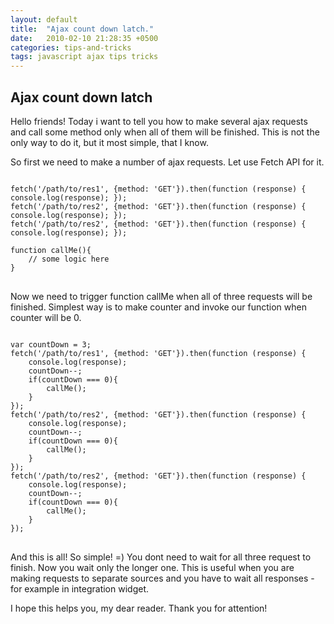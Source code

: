 ```yaml
---
layout: default
title:  "Ajax count down latch."
date:   2010-02-10 21:28:35 +0500
categories: tips-and-tricks
tags: javascript ajax tips tricks
---
```


## Ajax count down latch

Hello friends! Today i want to tell you how to make several ajax requests and call some method only when all of them will be finished.
This is not the only way  to do it, but it most simple, that I know.

So first we need to make a number of ajax requests. Let use Fetch API for it.
<pre >
<code class="javascript">
fetch('/path/to/res1', {method: 'GET'}).then(function (response) { console.log(response); });
fetch('/path/to/res2', {method: 'GET'}).then(function (response) { console.log(response); });
fetch('/path/to/res2', {method: 'GET'}).then(function (response) { console.log(response); });

function callMe(){
    // some logic here
}
</code>
</pre>
Now we need to trigger function callMe when all of three requests will be finished.
Simplest way is to make counter and invoke our function when counter will be 0.

<pre >
<code class="javascript">
var countDown = 3;
fetch('/path/to/res1', {method: 'GET'}).then(function (response) { 
    console.log(response); 
    countDown--;
    if(countDown === 0){
        callMe();
    }
});
fetch('/path/to/res2', {method: 'GET'}).then(function (response) {
    console.log(response); 
    countDown--;
    if(countDown === 0){
        callMe();
    }
});
fetch('/path/to/res2', {method: 'GET'}).then(function (response) { 
    console.log(response); 
    countDown--;
    if(countDown === 0){
        callMe();
    }
});
</code>
</pre>

And this is all! So simple! =)
You dont need to wait for all three request to finish. Now you wait only the longer one.
This is useful when you are making requests to separate sources and you have to wait all responses - for example in integration widget.

I hope this helps you, my dear reader. Thank you for attention!


